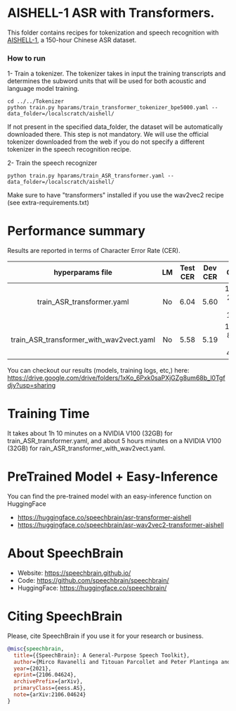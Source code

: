 # AISHELL-1 ASR with Transformers.
This folder contains recipes for tokenization and speech recognition with [AISHELL-1](https://www.openslr.org/33/), a 150-hour Chinese ASR dataset.

### How to run
1- Train a tokenizer. The tokenizer takes in input the training transcripts and determines the subword units that will be used for both acoustic and language model training.

```
cd ../../Tokenizer
python train.py hparams/train_transformer_tokenizer_bpe5000.yaml --data_folder=/localscratch/aishell/
```
If not present in the specified data_folder, the dataset will be automatically downloaded there.
This step is not mandatory. We will use the official tokenizer downloaded from the web if you do not 
specify a different tokenizer in the speech recognition recipe. 

2- Train the speech recognizer
```
python train.py hparams/train_ASR_transformer.yaml --data_folder=/localscratch/aishell/
```

Make sure to have "transformers" installed if you use the wav2vec2 recipe (see extra-requirements.txt) 

# Performance summary
Results are reported in terms of Character Error Rate (CER).

| hyperparams file | LM | Test CER | Dev CER | GPUs |
|:--------------------------:|:-----:| :-----:| :-----:| :-----: |
| train_ASR_transformer.yaml | No | 6.04 | 5.60 | 1xRTX 2080 Ti 11GB |
| train_ASR_transformer_with_wav2vect.yaml | No | 5.58 | 5.19 | 1xRTX 8000 Ti 48GB |

You can checkout our results (models, training logs, etc,) here:
https://drive.google.com/drive/folders/1xKo_6Pxk0saPXjGZg8um68b_l0Tgfdjy?usp=sharing

# Training Time
It takes about 1h 10 minutes on a NVIDIA V100 (32GB) for train_ASR_transformer.yaml,
and about 5 hours minutes on a NVIDIA V100 (32GB) for rain_ASR_transformer_with_wav2vect.yaml.


# PreTrained Model + Easy-Inference
You can find the pre-trained model with an easy-inference function on HuggingFace
- https://huggingface.co/speechbrain/asr-transformer-aishell
- https://huggingface.co/speechbrain/asr-wav2vec2-transformer-aishell
 

# **About SpeechBrain**
- Website: https://speechbrain.github.io/
- Code: https://github.com/speechbrain/speechbrain/
- HuggingFace: https://huggingface.co/speechbrain/


# **Citing SpeechBrain**
Please, cite SpeechBrain if you use it for your research or business.

```bibtex
@misc{speechbrain,
  title={{SpeechBrain}: A General-Purpose Speech Toolkit},
  author={Mirco Ravanelli and Titouan Parcollet and Peter Plantinga and Aku Rouhe and Samuele Cornell and Loren Lugosch and Cem Subakan and Nauman Dawalatabad and Abdelwahab Heba and Jianyuan Zhong and Ju-Chieh Chou and Sung-Lin Yeh and Szu-Wei Fu and Chien-Feng Liao and Elena Rastorgueva and François Grondin and William Aris and Hwidong Na and Yan Gao and Renato De Mori and Yoshua Bengio},
  year={2021},
  eprint={2106.04624},
  archivePrefix={arXiv},
  primaryClass={eess.AS},
  note={arXiv:2106.04624}
}
```

